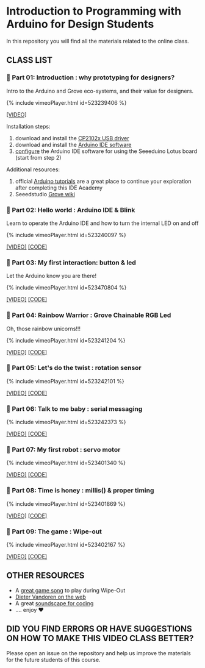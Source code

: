 # Introduction to Programming with Arduino for Design Students
In this repository you will find all the materials related to the online class.

## CLASS LIST

### 🍅 Part 01: Introduction : why prototyping for designers?
Intro to the Arduino and Grove eco-systems, and their value for designers.

{% include vimeoPlayer.html id=523239406 %}

[[VIDEO]](https://vimeo.com/523239406/4390efdae5)

Installation steps:
1. download and install the [CP2102x USB driver](https://www.silabs.com/developers/usb-to-uart-bridge-vcp-drivers)
2. download and install the [Arduino IDE software](https://www.arduino.cc/en/software/)
3. [configure](https://wiki.seeedstudio.com/Seeed_Arduino_Boards/) the Arduino IDE software for using the Seeeduino Lotus board (start from step 2)

Additional resources:
1. official [Arduino tutorials](https://www.arduino.cc/en/Tutorial/HomePage/) are a great place to continue your exploration after completing this IDE Academy
2. Seeedstudio [Grove wiki](https://wiki.seeedstudio.com/Grove/) 

### 🍅 Part 02: Hello world : Arduino IDE & Blink
Learn to operate the Arduino IDE and how to turn the internal LED on and off

{% include vimeoPlayer.html id=523240097 %}

[[VIDEO]](https://vimeo.com/523240097/a5b9baab76)
[[CODE]](https://github.com/id-studiolab/idea-arduino/blob/main/code/2_blink_function_1/2_blink_function_1.ino)

### 🍅 Part 03: My first interaction: button & led
Let the Arduino know you are there!

{% include vimeoPlayer.html id=523470804 %}

[[VIDEO]](https://vimeo.com/523470804/cdb7809d5b)
[[CODE]](https://github.com/id-studiolab/idea-arduino/blob/main/code/3_button_and_led/3_button_and_led.ino)


### 🍅 Part 04: Rainbow Warrior : Grove Chainable RGB Led
Oh, those rainbow unicorns!!!

{% include vimeoPlayer.html id=523241204 %}

[[VIDEO]](https://vimeo.com/523241204/a698351a80)
[[CODE]](https://github.com/id-studiolab/pomodoro/blob/master/arduino_code/03_color_fade/03_color_fade.ino)


### 🍅 Part 05: Let's do the twist : rotation sensor

{% include vimeoPlayer.html id=523242101 %}

[[VIDEO]](https://vimeo.com/523242101/ac8614c8ca)
[[CODE]](https://github.com/id-studiolab/idea-arduino/blob/main/code/5_rotation_sensor/5_rotation_sensor.ino)


### 🍅 Part 06: Talk to me baby : serial messaging

{% include vimeoPlayer.html id=523242373 %}

[[VIDEO]](https://vimeo.com/523242373/dc9f018fee)
[[CODE]](https://github.com/id-studiolab/idea-arduino/blob/main/code/6_serial_messaging/6_serial_messaging.ino)


### 🍅 Part 07: My first robot : servo motor

{% include vimeoPlayer.html id=523401340 %}

[[VIDEO]](https://vimeo.com/523401340/52f9b3df7a)
[[CODE]](https://github.com/id-studiolab/idea-arduino/blob/main/code/7_solution/7_solution.ino)

### 🍅 Part 08: Time is honey : millis() & proper timing

{% include vimeoPlayer.html id=523401869 %}

[[VIDEO]](https://vimeo.com/523401869/8ea40c624f)
[[CODE]](https://github.com/id-studiolab/idea-arduino/blob/main/code/8_timing/8_timing.ino)

### 🍅 Part 09: The game : Wipe-out

{% include vimeoPlayer.html id=523402167 %}

[[VIDEO]](https://vimeo.com/523402167/5a131160f3)
[[CODE]](https://github.com/id-studiolab/idea-arduino/blob/main/code/9_wipe_out_template/9_wipe_out_template.ino)

## OTHER RESOURCES
- A [great game song](https://youtu.be/wmin5WkOuPw) to play during Wipe-Out
- [Dieter Vandoren on the web](https://dietervandoren.net/)
- A great [soundscape for coding](https://youtu.be/6xBCdNBqJWE)
- .... enjoy ❤️

## DID YOU FIND ERRORS OR HAVE SUGGESTIONS ON HOW TO MAKE THIS VIDEO CLASS BETTER?
Please open an issue on the repository and help us improve the materials for the future students of this course.
